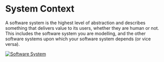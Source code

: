﻿# System Context

A software system is the highest level of abstraction and describes something that delivers value to its users, whether they are human or not. This includes the software system you are modelling, and the other software systems upon which your software system depends (or vice versa).

[![Software System](/svg/c4_001.svg)](/svg/c4_001.svg)
